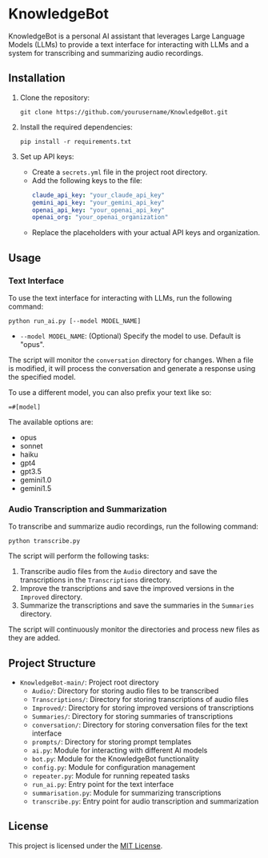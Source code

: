 # KnowledgeBot

KnowledgeBot is a personal AI assistant that leverages Large Language Models (LLMs) to provide a text interface for interacting with LLMs and a system for transcribing and summarizing audio recordings.

## Installation

1. Clone the repository:
   ```
   git clone https://github.com/yourusername/KnowledgeBot.git
   ```

2. Install the required dependencies:
   ```
   pip install -r requirements.txt
   ```

3. Set up API keys:
   - Create a `secrets.yml` file in the project root directory.
   - Add the following keys to the file:
     ```yaml
     claude_api_key: "your_claude_api_key"
     gemini_api_key: "your_gemini_api_key"
     openai_api_key: "your_openai_api_key"
     openai_org: "your_openai_organization"
     ```
   - Replace the placeholders with your actual API keys and organization.

## Usage

### Text Interface

To use the text interface for interacting with LLMs, run the following command:
```
python run_ai.py [--model MODEL_NAME]
```

- `--model MODEL_NAME`: (Optional) Specify the model to use. Default is "opus".

The script will monitor the `conversation` directory for changes. When a file is modified, it will process the conversation and generate a response using the specified model.

To use a different model, you can also prefix your text like so:
```
=#[model]
```
The available options are:
- opus
- sonnet
- haiku
- gpt4
- gpt3.5
- gemini1.0
- gemini1.5


### Audio Transcription and Summarization

To transcribe and summarize audio recordings, run the following command:
```
python transcribe.py
```

The script will perform the following tasks:
1. Transcribe audio files from the `Audio` directory and save the transcriptions in the `Transcriptions` directory.
2. Improve the transcriptions and save the improved versions in the `Improved` directory.
3. Summarize the transcriptions and save the summaries in the `Summaries` directory.

The script will continuously monitor the directories and process new files as they are added.

## Project Structure

- `KnowledgeBot-main/`: Project root directory
  - `Audio/`: Directory for storing audio files to be transcribed
  - `Transcriptions/`: Directory for storing transcriptions of audio files
  - `Improved/`: Directory for storing improved versions of transcriptions
  - `Summaries/`: Directory for storing summaries of transcriptions
  - `conversation/`: Directory for storing conversation files for the text interface
  - `prompts/`: Directory for storing prompt templates
  - `ai.py`: Module for interacting with different AI models
  - `bot.py`: Module for the KnowledgeBot functionality
  - `config.py`: Module for configuration management
  - `repeater.py`: Module for running repeated tasks
  - `run_ai.py`: Entry point for the text interface
  - `summarisation.py`: Module for summarizing transcriptions
  - `transcribe.py`: Entry point for audio transcription and summarization


## License

This project is licensed under the [MIT License](LICENSE).
